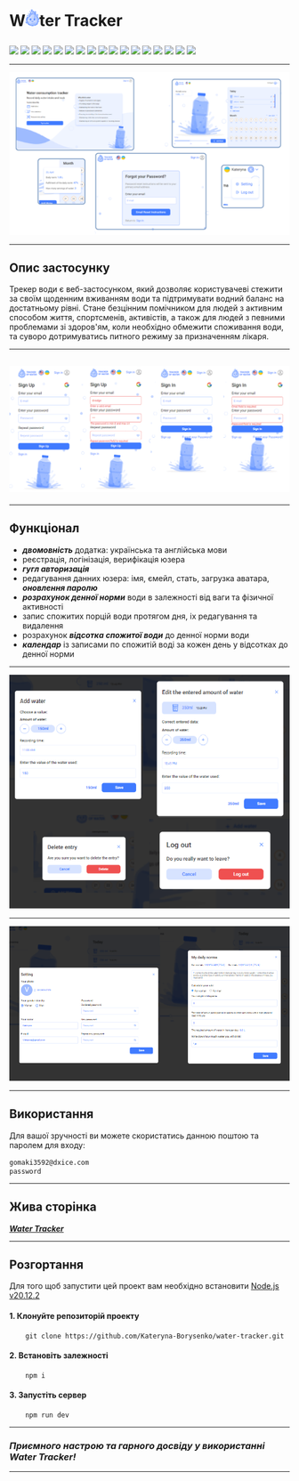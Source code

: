 # <p>W<img src="./public/logo.svg" width="25">ter Tracker</p>

<p>
    <a href="https://developer.mozilla.org/en-US/docs/Web/JavaScript"><img src="https://img.shields.io/badge/JavaScript-cyan" /></a>
    <a href="https://react.dev/"><img src="https://img.shields.io/badge/React-blue"  /></a>
    <a href="https://redux.js.org/"><img src="https://img.shields.io/badge/Redux-darkblue"  /></a>
    <a href="https://redux-toolkit.js.org/"><img src="https://img.shields.io/badge/reduxToolkit-steelblue" /></a>
    <a href="https://redux.js.org/usage/writing-logic-thunks"><img src="https://img.shields.io/badge/ReduxThunk-blue"  /></a>
    <a href="https://www.npmjs.com/package/cloudinary"><img src="https://img.shields.io/badge/cloudniry-cyan" /></a>
    <a href="https://axios-http.com/docs/intro"><img src="https://img.shields.io/badge/Axios-steelblue" /></a>
    <a href="https://www.npmjs.com/package/yup"><img src="https://img.shields.io/badge/Yup-darkblue"  /></a>
    <a href="https://ant.design/"><img src="https://img.shields.io/badge/Antd-blue"  /></a>
    <a href="https://www.npmjs.com/package/dayjs"><img src="https://img.shields.io/badge/dayjs-cyan" /></a>
    <a href="https://formik.org/docs/overview"><img src="https://img.shields.io/badge/formik-steelblue"  /></a>
    <a href="https://react.i18next.com/"><img src="https://img.shields.io/badge/reactI18next-darkblue" /></a>
    <a href="https://www.npmjs.com/package/redux-persist"><img src="https://img.shields.io/badge/reduxPersist-blue" /></a>
    <a href="https://www.npmjs.com/package/react-toastify"><img src="https://img.shields.io/badge/reactToastify-cyan"  /></a>
    <a href="https://www.npmjs.com/package/reselect"><img src="https://img.shields.io/badge/reselect-steelblue"  /></a>
    <a href="https://www.npmjs.com/package/react-spinners"><img src="https://img.shields.io/badge/reactSpinners-darkblue" /></a>
    <a href="https://www.npmjs.com/package/react-icons"><img src="https://img.shields.io/badge/reactIcons-blue"  /></a>
</p>

---

<img src="./public/screens/pages-min.png">

---

## Опис застосунку

Трекер води є веб-застосунком, який дозволяє користувачеві стежити за своїм щоденним вживанням води та підтримувати водний баланс на достатньому рівні. Стане безцінним помічником для людей з активним способом життя, спортсменів, активістів, а також для людей з певними проблемами зі здоров'ям, коли необхідно обмежити споживання води, та суворо дотримуватись питного режиму за призначенням лікаря.

---

## <img src="./public/screens/auth-form-min.png">

---

## Функціонал

- **_двомовність_** додатка: українська та англійська мови
- реєстрація, логінізація, верифікація юзера
- **_гугл авторизація_**
- редагування данних юзера: імя, ємейл, стать, загрузка аватара, **_оновлення паролю_**
- **_розрахунок денної норми_** води в залежності від ваги та фізичної активності
- запис спожитих порцій води протягом дня, іх редагування та видалення
- розрахунок **_відсотка спожитої води_** до денної норми води
- **_календар_** із записами по спожитій воді за кожен день у відсотках до денної норми

---

<img src="./public/screens/modals-min.png">

---

<img src="./public/screens/Norma-Settings-min.png">

---

## Використання

Для вашої зручності ви можете скористатись данною поштою та паролем для входу:

```
gomaki3592@dxice.com
password
```

---

## Жива сторінка

**_<a href="water-tracker-pi.vercel.app">Water Tracker</a>_**

---

## Розгортання

Для того щоб запустити цей проект вам необхідно встановити <a href="https://nodejs.org/en">Node.js v20.12.2</a>

#### 1. Клонуйте репозиторій проекту

```
    git clone https://github.com/Kateryna-Borysenko/water-tracker.git
```

#### 2. Встановіть залежності

```
    npm i
```

#### 3. Запустіть сервер

```
    npm run dev
```

---

### **_Приємного настрою та гарного досвіду у використанні Water Tracker!_**

---
